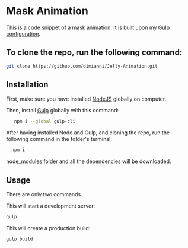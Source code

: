 # Mask Animation

[This](https://dimianni.github.io/Mask-Animation/) is a code snippet of a mask animation. It is built upon my [Gulp configuration](https://github.com/dimianni/gulp_config). 

## To clone the repo, run the following command:

```bash
git clone https://github.com/dimianni/Jelly-Animation.git
```

## Installation

First, make sure you have installed [NodeJS](https://nodejs.org/en/) globally on computer.

Then, install [Gulp](https://gulpjs.com/docs/en/getting-started/quick-start) globally with this command:

```bash
   npm i --global gulp-cli
```

After having installed Node and Gulp, and cloning the repo, run the following command in the folder's terminal:

```bash
  npm i 
```

node_modules folder and all the dependencies will be downloaded.

## Usage

There are only two commands.

This will start a development server:
```bash
gulp
```

This will create a production build:
```bash
gulp build
```
